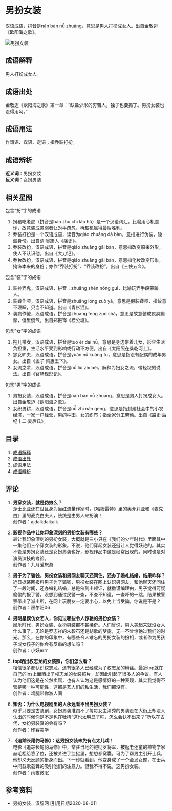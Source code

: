 # 男扮女装

汉语成语，拼音是nán bàn nǚ zhuāng，意思是男人打扮成女人。出自金敬迈《欧阳海之歌》。 

![男扮女装](https://bkimg.cdn.bcebos.com/smart/0eb30f2442a7d933c8957b9f8b1dc61373f08302ab9b-bkimg-process,v_1,rw_16,rh_9,maxl_640,pad_1?x-bce-process=image/format,f_auto)

## 成语解释

男人打扮成女人。

## 成语出处

金敬迈《欧阳海之歌》第一章：“缺盐少米的穷苦人，独子也要抓丁。男扮女装也没得用呵。”

## 成语用法

作谓语、宾语、定语；指乔装打扮。

## 成语辨析

**近义词**：男扮女妆  
**反义词**：女扮男装

## 相关星图

包含"扮"字的成语

1. 扮猪吃老虎（拼音是bàn zhū chī lǎo hǔ）是一个汉语词汇。比喻用心机耍诈，故意装成愚弱者让对手疏忽，再趁机赢得最后胜利。
2. 乔装打扮是一个汉语成语，读音为qiáo zhuāng dǎ bàn，意指进行伪装，隐藏身份。出自清·吴趼人《痛史》。
3. 乔装改扮，汉语成语，拼音是qiáo zhuāng gǎi bàn，意思指改变原来外形，使人不认识他。出自《大刀记》。
4. 乔妆改扮，汉语成语，拼音是qiáo zhuāng gǎi bàn，意思指化妆改变形象，掩饰本来的身份；亦作“乔装打扮”、“乔装改扮”。出自《三侠五义》。

包含"装"字的成语

1. 装神弄鬼，汉语成语，拼音：zhuāng shén nòng guǐ，比喻玩弄手段蒙骗人。
2. 装聋作哑，汉语成语，拼音是zhuāng lóng zuò yǎ，意思是假装聋哑，指故意不理睬，只当不知道。出自《青衫泪》。
3. 装疯作傻，汉语成语，拼音是zhuāng fēng zuò shǎ，意思是故意装成疯疯癫癫，傻里傻气。出自郑振铎《桂公塘》。

包含"女"字的成语

1. 拖儿带女，汉语成语，拼音是tuō ér dài nǚ，意思是身边带着儿女，形容生活负担重，生活水平受到影响或行动不方便。出自《太阳照在桑乾河上》。
2. 怨女旷夫，汉语成语，拼音是yuàn nǚ kuàng fū，意思是指没有配偶的成年男女。出自《孟子·梁惠王下》。
3. 女流之辈，汉语成语，拼音是nǚ liú zhī bèi，解释为妇女之流，带轻视的说法。出自《官场现形记》。

包含"男"字的成语

1. 男扮女装，汉语成语，拼音是nán bàn nǚ zhuāng，意思是男人打扮成女人。出自金敬迈《欧阳海之歌》。
2. 女织男耕，汉语成语，拼音是nǚ zhī nán gēng，意思是指封建社会中的小农经济，一家一户经营，男的种田，女的织布；指全家分工劳动。出自《路史·后纪十二·夏后氏》。

## 目录

1. [成语解释](#成语解释)
2. [成语出处](#成语出处)
3. [成语用法](#成语用法)
4. [成语辨析](#成语辨析)

## 评论

1. **男穿女装，就是伪娘么？**  
   莎士比亚还在世且身为当红流量作家时，《哈姆雷特》里的奥菲莉亚和《麦克白》里的麦克白夫人，统统是由男人来扮演！  
   创作者：ajdalkdalkalk  

2. **影视作品中让你印象深刻的男扮女装有哪些？**  
   最让我印象深刻的男扮女装，大概就是三小只在《我们的少年时代》里面其中一集他们三个穿女装的形象。不说，他们穿起女装还挺让人觉得妖艳的。其实不管是男扮女装还是女扮男装也好，影视作品中这是经常出现的。同时也是对演员演技的考验。  
   创作者：九月爱旅游  

3. **男子为了骗钱，男扮女装和男网友聊天还同住，还办了婚礼结婚，结果咋样？**  
   近日据某网报料男子为了骗钱，男扮女装在网上认识男网友，和他聊天还同住了一段时间，还办婚礼结婚，总是催到出领证，就撒谎编理由，男子觉得可疑偷偷的报了警，没想到通过民警一查，不查不知道，一查吓的一跳，结果被警察带出了派出所，在网上玩朋友一定要小心，以免上当受骗，你说是不是？  
   创作者：房尔阳06  

4. **男明星模仿女艺人，你见过哪些令人惊艳的男扮女装？**  
   娱乐时代，男扮女装、女扮男装都不甚稀奇。人们曾说，男人美起来就没女人什么事了。无论是罗志祥的朱碧石还是胡歌的梦露，无一不曾惊艳过我们的时光。那么，在你的印象中，有哪些令人难忘的男扮女装的扮相，或者作为男孩子或女孩子的你会有反串的想法吗？  
   创作者：小妖errr  

5. **top晒出权志龙的女装照，你们怎么看？**  
   相信很多都认识权志龙，还有很多人已经成为了权志龙的粉丝。最近top就在自己的ins上面晒出了权志龙的女装照片，却因此引起了很多人的争议。有人认为他们这是在公然卖腐，也有人认为这是感情好的一种表现，其实我觉得不管是哪一种可能性，这都是艺人们的私生活，我们都没有。  
   创作者：鸡腿带你游人间  

6. **知否：为什么电视剧里的人永远看不出男扮女装？**  
   似乎只要是古装剧，女扮男装准跑不了每每女主清秀的男装走在大街上却没人认出的时候你是不是也在吐槽“这也太明显了吧，怎么会认不出来？”所以在古代，女扮男装真的会有吗？  
   创作者：印客美学  

7. **《追踪长尾豹马修》：这男扮女装未免有点太儿戏！**  
   电影《追踪长尾豹马修》中，常驻当地的鲍彻罗将军，被返老还童的植物学家赫毛松给篡了位，还被关进了监狱里，想想都窝囊。可为了帮男主引开士兵，他却义无反顾的挺身而出。下一秒就看到，他变身成了一个金发女郎，在士兵中间载歌载舞的吸引他们的注意力。但我不得不说，这男扮女装。  
   创作者：雨夜微眠  

## 参考资料

- 男扮女装．汉辞网 [引用日期2020-08-01]
